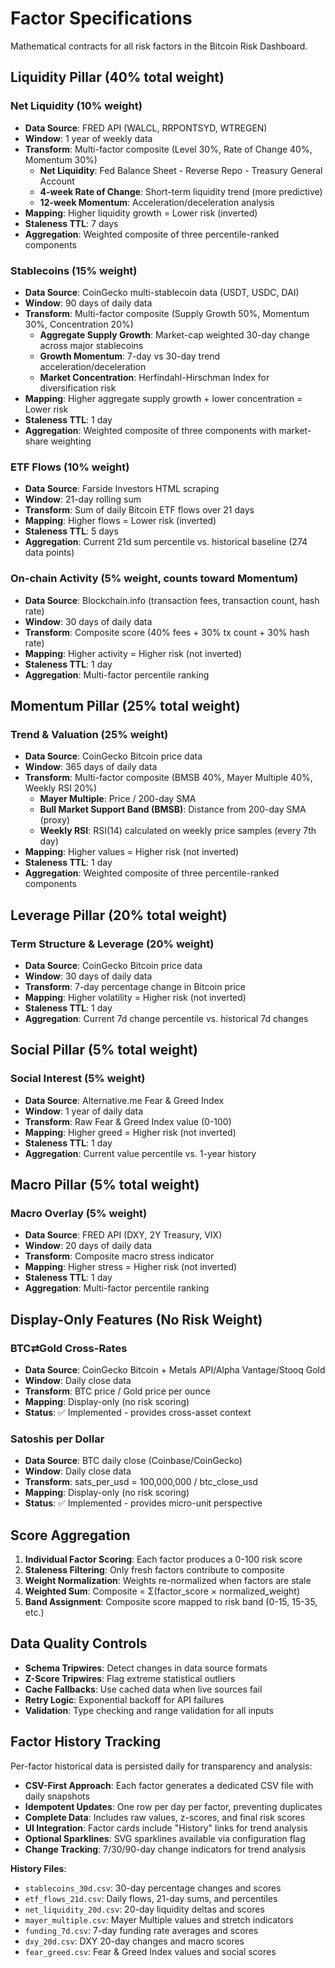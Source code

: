 # Factor Specifications

Mathematical contracts for all risk factors in the Bitcoin Risk Dashboard.

## Liquidity Pillar (40% total weight)

### Net Liquidity (10% weight)
- **Data Source**: FRED API (WALCL, RRPONTSYD, WTREGEN)
- **Window**: 1 year of weekly data
- **Transform**: Multi-factor composite (Level 30%, Rate of Change 40%, Momentum 30%)
  - **Net Liquidity**: Fed Balance Sheet - Reverse Repo - Treasury General Account
  - **4-week Rate of Change**: Short-term liquidity trend (more predictive)
  - **12-week Momentum**: Acceleration/deceleration analysis
- **Mapping**: Higher liquidity growth = Lower risk (inverted)
- **Staleness TTL**: 7 days
- **Aggregation**: Weighted composite of three percentile-ranked components

### Stablecoins (15% weight)
- **Data Source**: CoinGecko multi-stablecoin data (USDT, USDC, DAI)
- **Window**: 90 days of daily data
- **Transform**: Multi-factor composite (Supply Growth 50%, Momentum 30%, Concentration 20%)
  - **Aggregate Supply Growth**: Market-cap weighted 30-day change across major stablecoins
  - **Growth Momentum**: 7-day vs 30-day trend acceleration/deceleration
  - **Market Concentration**: Herfindahl-Hirschman Index for diversification risk
- **Mapping**: Higher aggregate supply growth + lower concentration = Lower risk
- **Staleness TTL**: 1 day
- **Aggregation**: Weighted composite of three components with market-share weighting

### ETF Flows (10% weight)
- **Data Source**: Farside Investors HTML scraping
- **Window**: 21-day rolling sum
- **Transform**: Sum of daily Bitcoin ETF flows over 21 days
- **Mapping**: Higher flows = Lower risk (inverted)
- **Staleness TTL**: 5 days
- **Aggregation**: Current 21d sum percentile vs. historical baseline (274 data points)

### On-chain Activity (5% weight, counts toward Momentum)
- **Data Source**: Blockchain.info (transaction fees, transaction count, hash rate)
- **Window**: 30 days of daily data
- **Transform**: Composite score (40% fees + 30% tx count + 30% hash rate)
- **Mapping**: Higher activity = Higher risk (not inverted)
- **Staleness TTL**: 1 day
- **Aggregation**: Multi-factor percentile ranking

## Momentum Pillar (25% total weight)

### Trend & Valuation (25% weight)
- **Data Source**: CoinGecko Bitcoin price data
- **Window**: 365 days of daily data
- **Transform**: Multi-factor composite (BMSB 40%, Mayer Multiple 40%, Weekly RSI 20%)
  - **Mayer Multiple**: Price / 200-day SMA
  - **Bull Market Support Band (BMSB)**: Distance from 200-day SMA (proxy)
  - **Weekly RSI**: RSI(14) calculated on weekly price samples (every 7th day)
- **Mapping**: Higher values = Higher risk (not inverted)
- **Staleness TTL**: 1 day
- **Aggregation**: Weighted composite of three percentile-ranked components

## Leverage Pillar (20% total weight)

### Term Structure & Leverage (20% weight)
- **Data Source**: CoinGecko Bitcoin price data
- **Window**: 30 days of daily data
- **Transform**: 7-day percentage change in Bitcoin price
- **Mapping**: Higher volatility = Higher risk (not inverted)
- **Staleness TTL**: 1 day
- **Aggregation**: Current 7d change percentile vs. historical 7d changes

## Social Pillar (5% total weight)

### Social Interest (5% weight)
- **Data Source**: Alternative.me Fear & Greed Index
- **Window**: 1 year of daily data
- **Transform**: Raw Fear & Greed Index value (0-100)
- **Mapping**: Higher greed = Higher risk (not inverted)
- **Staleness TTL**: 1 day
- **Aggregation**: Current value percentile vs. 1-year history

## Macro Pillar (5% total weight)

### Macro Overlay (5% weight)
- **Data Source**: FRED API (DXY, 2Y Treasury, VIX)
- **Window**: 20 days of daily data
- **Transform**: Composite macro stress indicator
- **Mapping**: Higher stress = Higher risk (not inverted)
- **Staleness TTL**: 1 day
- **Aggregation**: Multi-factor percentile ranking

## Display-Only Features (No Risk Weight)

### BTC⇄Gold Cross-Rates
- **Data Source**: CoinGecko Bitcoin + Metals API/Alpha Vantage/Stooq Gold
- **Window**: Daily close data
- **Transform**: BTC price / Gold price per ounce
- **Mapping**: Display-only (no risk scoring)
- **Status**: ✅ Implemented - provides cross-asset context

### Satoshis per Dollar
- **Data Source**: BTC daily close (Coinbase/CoinGecko)
- **Window**: Daily close data
- **Transform**: sats_per_usd = 100,000,000 / btc_close_usd
- **Mapping**: Display-only (no risk scoring)
- **Status**: ✅ Implemented - provides micro-unit perspective

## Score Aggregation

1. **Individual Factor Scoring**: Each factor produces a 0-100 risk score
2. **Staleness Filtering**: Only fresh factors contribute to composite
3. **Weight Normalization**: Weights re-normalized when factors are stale
4. **Weighted Sum**: Composite = Σ(factor_score × normalized_weight)
5. **Band Assignment**: Composite score mapped to risk band (0-15, 15-35, etc.)

## Data Quality Controls

- **Schema Tripwires**: Detect changes in data source formats
- **Z-Score Tripwires**: Flag extreme statistical outliers
- **Cache Fallbacks**: Use cached data when live sources fail
- **Retry Logic**: Exponential backoff for API failures
- **Validation**: Type checking and range validation for all inputs

## Factor History Tracking

Per-factor historical data is persisted daily for transparency and analysis:

- **CSV-First Approach**: Each factor generates a dedicated CSV file with daily snapshots
- **Idempotent Updates**: One row per day per factor, preventing duplicates
- **Complete Data**: Includes raw values, z-scores, and final risk scores
- **UI Integration**: Factor cards include "History" links for trend analysis
- **Optional Sparklines**: SVG sparklines available via configuration flag
- **Change Tracking**: 7/30/90-day change indicators for trend analysis

**History Files**:
- `stablecoins_30d.csv`: 30-day percentage changes and scores
- `etf_flows_21d.csv`: Daily flows, 21-day sums, and percentiles
- `net_liquidity_20d.csv`: 20-day liquidity deltas and scores
- `mayer_multiple.csv`: Mayer Multiple values and stretch indicators
- `funding_7d.csv`: 7-day funding rate averages and scores
- `dxy_20d.csv`: DXY 20-day changes and macro scores
- `fear_greed.csv`: Fear & Greed Index values and social scores
